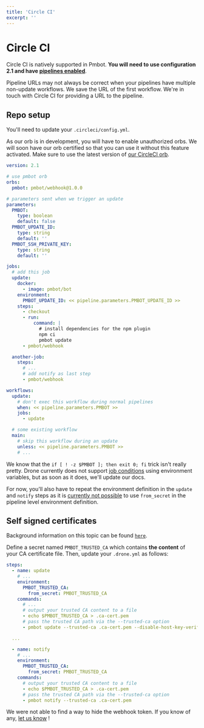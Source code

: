 ```yaml
---
title: 'Circle CI'
excerpt: ''
---
```


# Circle CI

Circle CI is natively supported in Pmbot. **You will need to use configuration 2.1 and have [pipelines enabled](https://circleci.com/docs/2.0/build-processing/)**.

<div class="blockquote" data-props='{ "mod": "warning" }'>

Pipeline URLs may not always be correct when your pipelines have multiple non-update workflows. We save the URL of the first workflow. We're in touch with Circle CI for providing a URL to the pipeline.
 
</div>

## Repo setup

You'll need to update your `.circleci/config.yml`.

<div class="blockquote" data-props='{ "mod": "warning" }'>

As our orb is in development, you will have to enable unauthorized orbs. We will soon have our orb certified so that you can use it without this feature activated. Make sure to use the latest version of [our CircleCI orb](https://circleci.com/developer/orbs/orb/pmbot/webhook).

</div>

<div class="code-group" data-props='{ "lineNumbers": ["true"], "labels": [".drone.yml"] }'>

```yaml
version: 2.1

# use pmbot orb
orbs:
  pmbot: pmbot/webhook@1.0.0

# parameters sent when we trigger an update
parameters:
  PMBOT:
    type: boolean
    default: false
  PMBOT_UPDATE_ID:
    type: string
    default: ''
  PMBOT_SSH_PRIVATE_KEY:
    type: string
    default: ''

jobs:
  # add this job
  update:
    docker:
      - image: pmbot/bot
    environment:
      PMBOT_UPDATE_ID: << pipeline.parameters.PMBOT_UPDATE_ID >>
    steps:
      - checkout
      - run:
          command: |
            # install dependencies for the npm plugin
            npm ci
            pmbot update
      - pmbot/webhook

  another-job:
    steps:
      # ...
      # add notify as last step
      - pmbot/webhook

workflows:
  update:
    # don't exec this workflow during normal pipelines
    when: << pipeline.parameters.PMBOT >>
    jobs:
      - update

  # some existing workflow
  main:
    # skip this workflow during an update
    unless: << pipeline.parameters.PMBOT >>
    # ...
```

</div>

<div class="blockquote" data-props='{ "mod": "info" }'>

We know that the `if [ ! -z $PMBOT ]; then exit 0; fi` trick isn't really pretty. Drone currently does not support [job conditions](https://docs.drone.io/pipeline/docker/syntax/conditions/) using environment variables, but as soon as it does, we'll update our docs.

For now, you'll also have to repeat the environment definition in the `update` and `notify` steps as it is [currently not possible](https://discourse.drone.io/t/using-from-secrets-in-pipeline-environment-definition/7676/3) to use `from_secret` in the pipeline level environment definition.

</div>

## Self signed certificates

Background information on this topic can be found [`here`](/core/cli#self-signed-certificates).

Define a secret named `PMBOT_TRUSTED_CA` which contains **the content** of your CA certificate file. Then, update your `.drone.yml` as follows:

<div class="code-group" data-props='{ "lineNumbers": ["true"] }'>

```yaml
steps:
  - name: update
    # ...
    environment:
      PMBOT_TRUSTED_CA:
        from_secret: PMBOT_TRUSTED_CA
    commands:
      # ...
      # output your trusted CA content to a file
      - echo $PMBOT_TRUSTED_CA > .ca-cert.pem
      # pass the trusted CA path via the --trusted-ca option
      - pmbot update --trusted-ca .ca-cert.pem --disable-host-key-verification

  ...

  - name: notify
    # ...
    environment:
      PMBOT_TRUSTED_CA:
        from_secret: PMBOT_TRUSTED_CA
    commands:
      # output your trusted CA content to a file
      - echo $PMBOT_TRUSTED_CA > .ca-cert.pem
      # pass the trusted CA path via the --trusted-ca option
      - pmbot notify --trusted-ca .ca-cert.pem
```

</div>

<div class="blockquote" data-props='{ "mod": "info" }'>

We were not able to find a way to hide the webhook token. If you know of any, [let us know](https://discourse.pmbot.io) !

</div>
